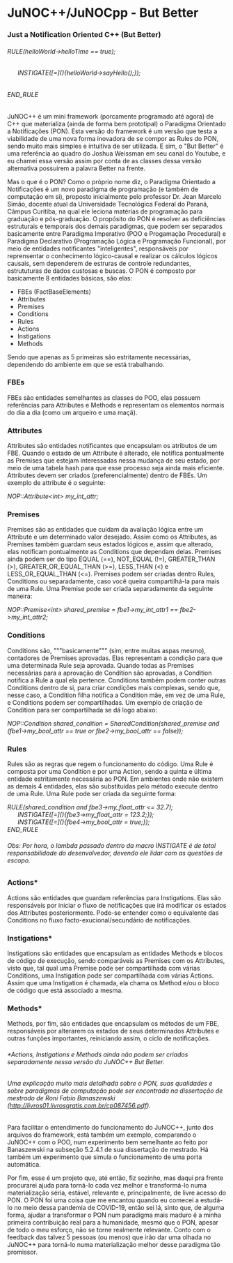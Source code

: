 # JuNOC++/JuNOCpp - But Better 
### Just a Notification Oriented C++ (But Better)  
###### RULE(helloWorld->helloTime == true);   
###### &nbsp;&nbsp;&nbsp;&nbsp;&nbsp;&nbsp;INSTIGATE(\[=](){helloWorld->sayHello();});  
###### END_RULE  
   
JuNOC++ é um mini framework (porcamente programado até agora) de C++ que materializa (ainda de forma bem prototipal) o Paradigma Orientado a Notificações (PON). Esta versão do framework é um versão que testa a viabilidade de uma nova forma inovadora de se compor as Rules do PON, sendo muito mais simples e intuitiva de ser utilizada. E sim, o "But Better" é uma referência ao quadro do Joshua Weissman em seu canal do Youtube, e eu chamei essa versão assim por conta de as classes dessa versão alternativa possuirem a palavra Better na frente.

Mas o que é o PON? Como o próprio nome diz, o Paradigma Orientado a Notificações é um novo paradigma de programação (e também de computação em si), proposto inicialmente pelo professor Dr. Jean Marcelo Simão, docente atual da Universidade Tecnológica Federal do Paraná, Câmpus Curitiba, na qual ele leciona matérias de programação para graduação e pós-graduação. O propósito do PON é resolver as deficiências estruturais e temporais dos demais paradigmas, que podem ser separados basicamente entre Paradigma Imperativo (POO e Progamação Procedural) e Paradigma Declarativo (Programação Lógica e Programação Funcional), por meio de entidades notificantes "inteligentes", responsáveis por reprensentar o conhecimento lógico-causal e realizar os cálculos lógicos causais, sem dependerem de estruras de controle redundantes, estrututuras de dados custosas e buscas. 
O PON é composto por basicamente 8 entidades básicas, são elas:  
* FBEs (FactBaseElements)   
* Attributes  
* Premises  
* Conditions    
* Rules  
* Actions  
* Instigations  
* Methods

Sendo que apenas as 5 primeiras são estritamente necessárias, dependendo do ambiente em que se está trabalhando.  
  
### FBEs  
FBEs são entidades semelhantes as classes do POO, elas possuem referências para Attributes e Methods e representam os elementos normais do dia a dia (como um arqueiro e uma maçã).  
  
### Attributes  
Attributes são entidades notificantes que encapsulam os atributos de um FBE. Quando o estado de um Attribute é alterado, ele notifica pontualmente as Premises que estejam interessadas nessa mudança de seu estado, por meio de uma tabela hash para que esse processo seja ainda mais eficiente. Attributes devem ser criados (preferencialmente) dentro de FBEs. Um exemplo de attribute é o seguinte:  
  
_NOP::Attribute\<int> my_int_attr;_
  
### Premises  
Premises são as entidades que cuidam da avaliação lógica entre um Attribute e um determinado valor desejado. Assim como os Attributes, as Premises também guardam seus estados lógicos e, assim que alterado, elas notificam pontualmente as Conditions que dependam delas. Premises ainda podem ser do tipo EQUAL (==), NOT_EQUAL (!=), GREATER_THAN (>), GREATER_OR_EQUAL_THAN (>=), LESS_THAN (<) e LESS_OR_EQUAL_THAN (<=). Premises podem ser criadas dentro Rules, Conditions ou separadamente, caso você queira compartilhá-la para mais de uma Rule. Uma Premise pode ser criada separadamente da seguinte maneira:  
  
_NOP::Premise\<int> shared_premise = fbe1->my_int_attr1 == fbe2->my_int_attr2;_  

  
### Conditions
Conditions são, """basicamente""" (sim, entre muitas aspas mesmo), contadores de Premises aprovadas. Elas representam a condição para que uma determinada Rule seja aprovada. Quando todas as Premises necessárias para a aprovação de Condition são aprovadas, a Condition notifica a Rule a qual ela pertence. Conditions também podem conter outras Conditions dentro de si, para criar condições mais complexas, sendo que, nesse caso, a Condition filha notifica a Condition mãe, em vez de uma Rule, e Conditions podem ser compartilhadas. Um exemplo de criação de Condition para ser compartilhada se dá logo abaixo:  
  
_NOP::Condition shared_condition = SharedCondition(shared_premise and (fbe1->my_bool_attr == true or fbe2->my_bool_attr == false));_
  
### Rules  
Rules são as regras que regem o funcionamento do código. Uma Rule é composta por uma Condition e por uma Action, sendo a quinta e última entidade estritamente necessária ao PON. Em ambientes onde não existem as demais 4 entidades, elas são substituídas pelo método execute dentro de uma Rule. Uma Rule pode ser criada da seguinte forma:  
  
_RULE(shared_condition and fbe3->my_float_attr <= 32.7);  
&nbsp;&nbsp;&nbsp;&nbsp;&nbsp;&nbsp;INSTIGATE(\[=](){fbe3->my_float_attr = 123.2;});  
&nbsp;&nbsp;&nbsp;&nbsp;&nbsp;&nbsp;INSTIGATE(\[=](){fbe4->my_bool_attr = true;});  
END_RULE_
  
###### Obs: Por hora, o lambda passado dentro da macro INSTIGATE é de total responsabilidade do desenvolvedor, devendo ele lidar com as questões de escopo.

### Actions*  
Actions são entidades que guardam referências para Instigations. Elas são responsáveis por iniciar o fluxo de notificações que irá modificar os estados dos Attributes posteriormente. Pode-se entender como o equivalente das Conditions no fluxo facto-exucional/secundário de notificações.  
  
### Instigations*  
Instigations são entidades que encapsulam as entidades Methods e blocos de código de execução, sendo comparáveis as Premises com os Attributes, visto que, tal qual uma Premise pode ser compartilhada com várias Conditions, uma Instigation pode ser compartilhada com várias Actions. Assim que uma Instigation é chamada, ela chama os Method e/ou o bloco de código que está associado a mesma.  
  
### Methods*  
Methods, por fim, são entidades que encapsulam os métodos de um FBE, responsáveis por alterarem os estados de seus determinados Attributes e outras funções importantes, reiniciando assim, o ciclo de notificações.  

###### *Actions, Instigations e Methods ainda não podem ser criados separadamente nessa versão do JuNOC++ But Better. 

###### Uma explicação muito mais detalhada sobre o PON, suas qualidades e sobre paradigmas de computação pode ser encontrada na dissertação de mestrado de Roni Fabio Banaszewski (http://livros01.livrosgratis.com.br/cp087456.pdf).

Para facilitar o entendimento do funcionamento do JuNOC++, junto dos arquivos do framework, está também um exemplo, comparando o JuNOC++ com o POO, num experimento bem semelhante ao feito por Banaszewski na subseção 5.2.4.1 de sua dissertação de mestrado. Há também um experimento que simula o funcionamento de uma porta automática.

Por fim, esse é um projeto que, até então, fiz sozinho, mas daqui pra frente procurarei ajuda para torná-lo cada vez melhor e transformá-lo numa materialização séria, estável, relevante e, principalmente, de livre acesso do PON. O PON foi uma coisa que me encantou quando eu comecei a estudá-lo no meio dessa pandemia de COVID-19, então sei lá, sinto que, de alguma forma, ajudar a transformar o PON num paradigma mais maduro é a minha primeira contribuição real para a humanidade, mesmo que o PON, apesar de todo o meu esforço, não se torne realmente relevante. Conto com o feedback das talvez 5 pessoas (ou menos) que irão dar uma olhada no JuNOC++ para torná-lo numa materialização melhor desse paradigma tão promissor.
